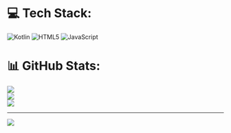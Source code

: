 
# 💻 Tech Stack:
![Kotlin](https://img.shields.io/badge/kotlin-%237F52FF.svg?style=for-the-badge&logo=kotlin&logoColor=white) ![HTML5](https://img.shields.io/badge/html5-%23E34F26.svg?style=for-the-badge&logo=html5&logoColor=white) ![JavaScript](https://img.shields.io/badge/javascript-%23323330.svg?style=for-the-badge&logo=javascript&logoColor=%23F7DF1E)
# 📊 GitHub Stats:
![](https://github-readme-stats.vercel.app/api?username=SasoriAka96&theme=dark&hide_border=false&include_all_commits=false&count_private=true)<br/>
![](https://github-readme-streak-stats.herokuapp.com/?user=SasoriAka96&theme=dark&hide_border=false)<br/>
![](https://github-readme-stats.vercel.app/api/top-langs/?username=SasoriAka96&theme=dark&hide_border=false&include_all_commits=false&count_private=true&layout=compact)

---
[![](https://visitcount.itsvg.in/api?id=SasoriAka96&icon=0&color=0)](https://visitcount.itsvg.in)

<!-- Proudly created with GPRM ( https://gprm.itsvg.in ) -->
